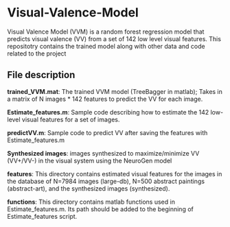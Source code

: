 # Visual-Valence-Model
Visual Valence Model (VVM) is a random forest regression model that predicts visual valence (VV) from a set of 142 low level visual features. This repositotry contains the trained model along with other data and code related to the project

## File description
**trained_VVM.mat**: The trained VVM model (TreeBagger in matlab); Takes in a matrix of N images * 142 features to predict the VV for each image.

**Estimate_features.m**: Sample code describing how to estimate the 142 low-level visual features for a set of images.

**predictVV.m**: Sample code to predict VV after saving the features with Estimate_features.m

**Synthesized images**: images synthesized to maximize/minimize VV (VV+/VV-) in the visual system using the NeuroGen model

**features**: This directory contains estimated visual features for the images in the database of N=7984 images (large-db), N=500 abstract paintings (abstract-art), and the synthesized images (synthesized).


**functions**: This directory contains matlab functions used in Estimate_features.m. Its path should be added to the beginning of Estimate_features script.